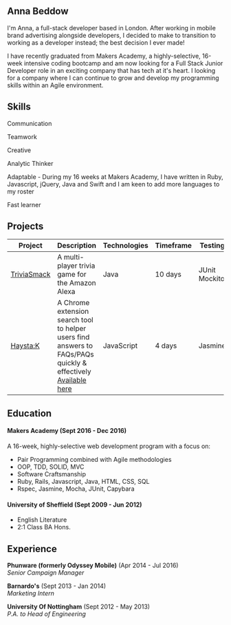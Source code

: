 ## Anna Beddow

I'm Anna, a full-stack developer based in London. After working in mobile brand advertising alongside developers, I decided to make to transition to working as a developer instead; the best decision I ever made!

I have recently graduated from Makers Academy, a highly-selective, 16-week intensive coding bootcamp and am now looking for a Full Stack Junior Developer role in an exciting company that has tech at it's heart. I looking for a company where I can continue to grow and develop my programming skills within an Agile environment.


## Skills

Communication

Teamwork

Creative

Analytic Thinker

Adaptable - During my 16 weeks at Makers Academy, I have written in Ruby, Javascript, jQuery, Java and Swift and I am keen to add more languages to my roster

Fast learner

## Projects

 Project | Description | Technologies | Timeframe | Testing
 ------------- | ----------- | --------------------- | ------------ | -------
 [TriviaSmack](https://github.com/ensemble-team/ensemble)| A multi-player trivia game for the Amazon Alexa | Java | 10 days | JUnit Mockito   
 [Haysta:K](https://github.com/fbell123/haystak)| A Chrome extension search tool to helper users find answers to FAQs/PAQs quickly & effectively [Available here](https://chrome.google.com/webstore/detail/haystak/menbljajicjikigkpahaonmcjhmjknpo?utm_source=gmail)| JavaScript | 4 days  | Jasmine
<!--
#### This Skill

Descriptive paragraph of how capable you are at this skill and, if relevant, how it has developed.

- Experience
- Achievements
- Evidence

#### Another Skill

Descriptive paragraph of how capable you are at this skill and, if relevant, how it has developed.

- I achieved A during my work at B (job, or otherwise)
- I contributed to the growth of X while doing Y (job, or otherwise)
- I built this, made this, broke this, fixed this, etc.
- A link to some on-line evidence (blogs, videos, articles, etc.) -->

## Education

#### Makers Academy (Sept 2016 - Dec 2016)

A 16-week, highly-selective web development program with a focus on:

- Pair Programming combined with Agile methodologies
- OOP, TDD, SOLID, MVC
- Software Craftsmanship
- Ruby, Rails, Javascript, Java, HTML, CSS, SQL
- Rspec, Jasmine, Mocha, JUnit, Capybara

#### University of Sheffield (Sept 2009 - Jun 2012)

- English Literature
- 2:1 Class BA Hons.

## Experience

**Phunware (formerly Odyssey Mobile)** (Apr 2014 - Jul 2016)    
*Senior Campaign Manager*  

**Barnardo's** (Sept 2013 - Jan 2014)   
*Marketing Intern*  

**University Of Nottingham** (Sept 2012 - May 2013)   
*P.A. to Head of Engineering*

